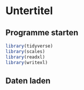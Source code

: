 # Untertitel

## Programme starten


```r
library(tidyverse)
library(scales)
library(readxl)
library(writexl)
```

## Daten laden




